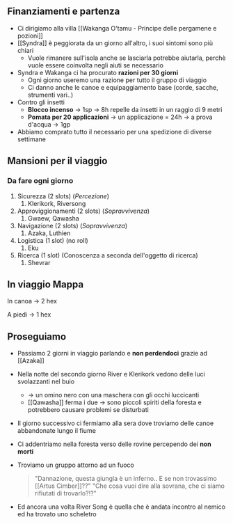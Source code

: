 ## Finanziamenti e partenza
- Ci dirigiamo alla villa [[Wakanga O'tamu - Principe delle pergamene e pozioni]]
- [[Syndra]] è peggiorata da un giorno all'altro, i suoi sintomi sono più chiari
	- Vuole rimanere sull'isola anche se lasciarla potrebbe aiutarla, perchè vuole essere coinvolta negli aiuti se necessario
- Syndra e Wakanga ci ha procurato **razioni per 30 giorni**
	- Ogni giorno useremo una razione per tutto il gruppo di viaggio
	- Ci danno anche le canoe e equipaggiamento base (corde, sacche, strumenti vari..)
- Contro gli insetti
	- **Blocco incenso** -> 1sp -> 8h repelle da insetti in un raggio di 9 metri
	- **Pomata per 20 applicazioni** -> un applicazione = 24h -> a prova d'acqua -> 1gp
- Abbiamo comprato tutto il necessario per una spedizione di diverse settimane

## Mansioni per il viaggio
### Da fare ogni giorno
1. Sicurezza (2 slots) (_Percezione_)
	1. Klerikork, Riversong
2. Approviggionamenti (2 slots) (_Sopravvivenza_)
	1. Gwaew, Qawasha
3. Navigazione (2 slots) (_Sopravvivenza_)
	1. Azaka, Luthien
4. Logistica (1 slot) (no roll)
	1. Eku
5. Ricerca (1 slot) (Conoscenza a seconda dell'oggetto di ricerca)
	1. Shevrar

## In viaggio Mappa
In canoa -> 2 hex

A piedi -> 1 hex

## Proseguiamo
- Passiamo 2 giorni in viaggio parlando e **non perdendoci** grazie ad [[Azaka]]
- Nella notte del secondo giorno River e Klerikork vedono delle luci svolazzanti nel buio 
	- -> un omino nero con una maschera con gli occhi luccicanti
	- [[Qawasha]] ferma i due -> sono piccoli spiriti della foresta e potrebbero causare problemi se disturbati
- Il giorno successivo ci fermiamo alla sera dove troviamo delle canoe abbandonate lungo il fiume
- Ci addentriamo nella foresta verso delle rovine percependo dei **non morti**
- Troviamo un gruppo attorno ad un fuoco
	
	> "Dannazione, questa giungla è un inferno.. E se non trovassimo [[Artus Cimber]]??"
	> "Che cosa vuoi dire alla sovrana, che ci siamo rifiutati di trovarlo?!?"

- Ed ancora una volta River Song è quella che è andata incontro al nemico ed ha trovato uno scheletro